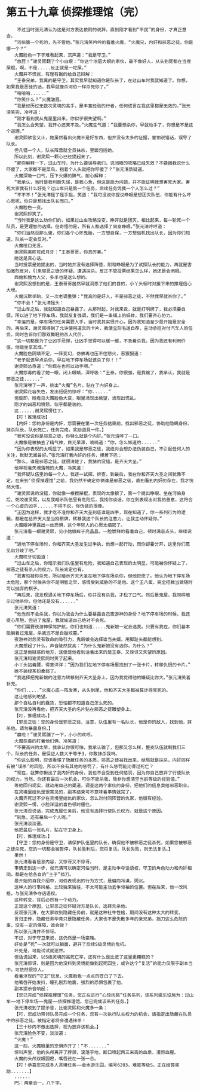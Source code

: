 # 第五十九章 侦探推理馆（完）
        不过当时张元清认为这是对方表达依附的说辞，直到刚才看到“平民”的身份，才真正意会。
       “河伯第一个死的，先不管他。”张元清笑吟吟的看着火魔，“火魔兄，内奸和邪恶之徒，你是哪一个？”
       火魔脸色一下子难看起来，沉声道：“我是守卫。”
       “放屁！”谢灵熙翻了个小白眼：“你这个浓眉大眼的家伙，最不像好人，从头到尾都在当搅屎棍，啊，不是.....反正就是一坨屎。”
       火魔并不慌张，有理有据的给自己辩解：
       “王泰兄弟，我真的是守卫，其实我早就知道你是队长了，在过山车时我就知道了。你想，如果我是恶徒的话，我早就像杀河伯一样杀死你了。”
       “哈哈哈......”
       “你笑什么？”火魔皱眉。
       “我是经历过无数次灵境的高手，是丰富经验的行者，任何谎言在我这里都是无效的。”张元清笑完，冷哼道：
       “刚才看到我从鬼屋里出来，你似乎很失望啊。”
       “我怎么会失望，我开心还来不及。”火魔生气道：“我要想杀你，早就动手了，你想是不是这个道理。”
       谢灵熙欲言又止，她虽然看出火魔不是好东西，但并没有太多的证据，害怕说错话，误导了队长。
       但凡错一个人，队长阵营就全员抹杀，里面包括她。
       所以此刻，谢灵熙一颗心已经提起来了。
       “那你解释一下，过山车时，为什么要误导我们，说闭眼的攻略已经失效？不要跟我说什么吓傻了，大家都不是菜鸟，抱着个人头就把你吓傻了？”张元清质疑道。
       火魔深吸一口气，压下火爆的脾气，耐心解释：
       “我承认，当时是我判断失误，是我心急，但这是能力问题，并不能证明我想害死大家。害死大家我有什么好处？过山车只是第一个任务，后续任务凭我一个人怎么过？”
       “不不不！”张元清摇了摇手指，笑道：“我可没说你提议睁眼是想团灭队伍，你能有什么坏心思呢，你只是想找出队长而已。”
       火魔脸色一变。
       谢灵熙却笑了。
       “当时我是这么劝你们的，如果过山车攻略没变，睁开就是团灭，相比起来，每一轮死一个队员，是更理智的选择。但奇怪的是，所有人都选择了同意睁眼。”张元清哼哼道：
       “你们当然没那么傻，你们各个心怀鬼胎，一方想自保，一方想借机找出队长，因为你们知道，队长一定会反对。”
       火魔哑口无言。
       谢灵熙美眸弯成月牙：“王泰哥哥，你真厉害。”
       她这是真心话。
       当时投票是她提出的，当时她并没有选择阵营，附和睁眼是为了试探队长的能力，再就是害怕激烈反对，引来邪恶之徒的怀疑，遭遇抹杀。反正不管投票结果怎么样，她还是会闭眼。
       西施和愧为人父，多半也是这么想的。
       谢灵熙没想到的是，王泰哥哥居然早就洞悉了他们的目的，小丫头顿时对接下来的推理信心大增。
       火魔沉默半晌，又一次老调重弹：“我真的是好人，不是邪恶之徒，不然我早就杀你了。”
       “你不会！”张元清摇头：
       “过山车之后，我就知道自己暴露了。从那时起，对我来说，就是打明牌了，我必须要自保，所以进了地下停车场，我就反复强调，我们是一条绳上的蚂蚱，我们要齐心协力。
       “幸运的是，停车场的任务需要人手，当时我其实很开心，因为我知道至少最开始是安全的。再后来，谢灵熙得到了允许使用道具的卡片，我便立刻毛遂自荐，主动承担对付汽车人的任务，同时告诉你们那双舞鞋的杀人代价。
       “这一切都是为了让凶手忌惮，让凶手觉得可以缓一缓，不急着杀我，因为我还有利用价值，他能坐享其成。”
       火魔脸色阴晴不定，一阵变幻，仿佛再也压不住怒火，恶狠狠道：
       “老子就该早点杀你，早在地下停车场就该杀了你！！”
       谢灵熙怂恿道：“你现在也可以动手啊。”
       火魔怨毒的看了她一眼，闭上眼睛，深呼吸：“王泰，你很强，是我输了，我承认，我就是邪恶之徒......”
       张元清嘿了一声，挑出“火魔”名片，贴在了内奸身上。
       谢灵熙花容失色，发出短促的惊呼：“你......”
       但旋即，她看见火魔脸色大变，眼里涌现出绝望，涌现出慌乱。
       刚才的凶恶和愤怒，似乎都是装的。
       这......谢灵熙愣住了。
       【叮！推理成功】
       【内奸：您的身份是内奸，您需要在第一次任务结束前，找出邪恶之徒，协助他隐瞒身份、抹杀队长，队长死亡，任务完成，奖励道具一件。】
       “我可没说你是邪恶之徒，你特么就是个内奸。”张元清啐了一口。
       火魔像是被抽去了精气神，目光呆滞，喃喃道：“你，怎么知道的......”
       “因为你表现的太明显了，如果我是邪恶之徒，我绝对会想办法伪装自己，不引起任何人的关注，默默无闻最好。”张元清盯着内奸的任务，摸着下巴：
       “那么，谁是邪恶之徒，就很清楚了，我猜的没错，是齐天大圣。”
       他审视着失魂落魄的火魔，冷笑道：
       “我怀疑队伍里的每一个人，我逐一试探、排查，到最后，我在你和齐天大圣之间犹豫不定，在来到‘侦探推理馆’之前，我仍然不确定你俩谁是邪恶之徒，直到看到内奸的存在，我才恍然大悟。
       “谢灵熙说的没错，你就像一根搅屎棍，表现的太像狼了，第一个提出睁眼、坐在河伯身后、死咬谢灵熙，以及我暗示队伍里有危险后，我找你谈话，你立刻表现出对我的善意，这符合一个心虚的凶手......不得不说，你伪装的很像。
       “正因为这样，我才吃不准你和齐天大圣到底谁是凶手，现在知道了，你一系列行为的逻辑，都是在给齐天大圣当挡箭牌，转移我这个队长的注意力，让我主动怀疑你。”
       火魔眼神里露出一丝恐惧，这个年轻人的心思太缜密了。
       张元清看一眼谢灵熙，见小姑娘眸子亮晶晶，一脸崇拜的看着自己，顿时满意点头，继续说道：
       “进地下停车场时，你和齐天大圣发生过争执，他想一起行动，而你却要分开，这里你们意见出分歧了吧。”
       火魔咬牙切齿道：
       “过山车之后，你暗示我们队伍里有危险，我知道自己表现的太明显，可能被你怀疑上了。邪恶之徒有杀人的权力，队长肯定也有。
       “我害怕被你杀死，所以暗示齐天大圣在地下停车场杀你，但他拒绝了。他认为地下停车场太危险，那个时候杀你不是明智之举，感情受到威胁的不是他。这个王八蛋，完全把我当做随时可以抛弃的棋子。
       “再后来，我发现通关地下停车场后，你并没有杀我，才松了口气。然后是鬼屋，我同样暗示过他杀你，但他还是没有......”
       张元清笑道：
       “他当然不会杀我，你以为我会为什么要暴露自己夜游神的身份？地下停车场的时候，我还提心吊胆，但进了鬼屋，我就知道自己绝对不会死。
       “你们需要夜游神保驾护航，你们也知道.....鬼新娘一定会选我。只要有我在，你们基本能躺着过鬼屋，杀我岂不是自掘坟墓。”
       夜游神对怨灵有致命的吸引力，鬼新娘会选择谁当夫婿，用脚趾头都能想到。
       火魔想起了什么，声音陡然拔高：“为什么鬼新娘没有选你，为什么？”
       这正是他疑惑的地方，这便是他看到活着出来的是王泰，又惊讶又失望的原因。
       张元清和谢灵熙同时笑了起来。
       小丫头掐着腰，得意洋洋：“因为我们在地下停车场里找到了一张卡片，转移仇恨的卡片。”
       她不装绿茶扮柔弱了。
       “我选择把鬼新娘的注意力转移到齐天大圣身上，因为我觉得他的嫌疑比你大。”张元清笑着补充。
       “你们.....”火魔心底一阵发寒，从头到尾，他和齐天大圣都被算计得死死的。
       这让他感到绝望。
       那个自私自利的蠢货，恐怕都不知道自己怎么死的。
       张元清没再看他，把齐天大圣的名片贴在邪恶之徒雕塑身上。
       【叮，推理成功。】
       【邪恶之徒：您的身份是邪恶之徒，注意，队伍里有一名队长，他是你的敌人，找到他，抹杀他。请勿暴露身份。】
       “赢啦！”谢灵熙蹦了一下，小小的欢呼。
       火魔怨毒的盯着他们俩，冷笑道：
       “不要高兴的太早，我承认你很可怕，我承认输了，但那又怎么样，整支队伍就剩我们三个，队长的任务，是保证人数大于等于3，你敢抹杀我吗。
       “你这么聪明，应该看懂了隐藏任务的本质，邪恶之徒被找出来，结局就是抹杀，内奸同样有被‘误杀’的风险，所以不会有其他的惩罚了，有什么惩罚能比得过死亡？
       “现在，就算你揪出了我内奸的身份，我也不会受到任何惩罚，因为你自己放弃了行使队长的权力。当然，你还有最后一次机会，可你不能杀我，除非你想清空当前等级的经验值。”
       等他回归现实，就动用自己的渠道，调查这两个家伙的身份，把他们的信息卖给邪恶职业。
       在灵境里结仇是很常见的，副本结束可不意味着事情就完了。
       火魔弄死过不少在灵境里结仇的家伙，怎么对付同阵营的仇家，他很有经验。
       谢灵熙一愣，小脸洋溢的喜色顿时僵住。
       张元清没说话，完成鬼屋任务后，他没有选择行使队长权力，就是这个原因。
       “别急，还有最后一个人呢。”
       张元清淡淡道。
       他把最后一张名片，贴在守卫身上。
       【叮，推理成功。】
       【守卫：您的身份是守卫，请保护队伍里的队长，确保他不被邪恶之徒杀死，如果您被邪恶之徒杀死，您的一切都会被暂停，队长胜利后，您将复活。队长失败，则无法复活。】
       果然！
       张元清看着信息内容，又惊讶又不惊讶。
       事情走到这一步，张元清可以确定河伯当时，是主动争夺话语权，守卫的角色动力和内奸相同，都是在给各自的“主子”挡刀。
       最开始的自我介绍中，河伯表现出的行为方式，是偏向冷漠，阴沉。
       这种人的行事风格，比较独来独往，不太可能主动去争领袖的位置。但在后来，他一改风格，与张元清争夺话语权。
       这种转变，背后必然有一个动力。
       正是这个原因，让邪恶之徒怀疑对方是队长，选择先杀他。
       反观张元清，在大家收到隐藏任务前，就是这种社牛性格，期间没有这种太大的转变。
       言归正传，隐藏任务毕竟只是隐藏任务，大家也不是失散多年的亲兄弟，挡刀这么危险的事，没有一定的保障，谁会做？
       所以张元清并不惊讶。
       不过，对于守卫来说，这仍然是一场豪赌。
       好处是“死”一次就可以躺赢，避开了后续S级灵境的危机。
       坏处是，可能试试就逝世。
       但话说回来，以S级灵境的高死亡率，还有什么是比进了这里更糟糕的？
       张元清惊讶，则是因为他没料到灵境能做到起死回生，或许这个“复活”的能力仅限于副本当中，可依然很惊人。
       看着浮现的“守卫”信息，火魔脸色一点点的苍白了下去。
       他嘴唇开始发抖，瞳孔剧烈地震，强烈的恐惧包裹了他。
       副本提示音响起：
       【您已完成“侦探推理馆”任务，您正在进行“心惊肉跳”任务系列，该系列娱乐设施为：过山车——地下停车场——鬼屋——侦探推理馆。您已完成该系列任务。】
       张元清收到了提示音，比谢灵熙和火魔多一条：
       【叮，您成功带领队员完成一个任务，您有一次执行队长权力的机会，请指定出隐藏在队员中的邪恶之徒，被指定者将会遭遇抹杀！
       【三十秒内不做出选择，视为放弃该机会。】
       张元清脸色不变，淡淡道：
       “火魔！”
       这一刻，火魔眼里的恐惧炸开了：“不.......”
       惊叫声里，他的头颅离开了脖颈，滚落于地，断口喷起两三米高的血泉，凄厉血腥。
       火魔的头颅双眼圆瞪，嘴唇还在一张一合。
       【叮！恭喜您完成多人灵境任务——金水游乐园，编号6203，难度等级S，正在结算奖励.......】
       ......
       PS：两章合一，八千字。